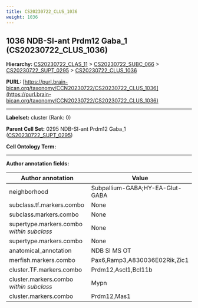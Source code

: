```yaml
---
title: CS20230722_CLUS_1036
weight: 1036
---
```

## 1036 NDB-SI-ant Prdm12 Gaba_1 (CS20230722_CLUS_1036)
<b>Hierarchy: </b>
[CS20230722_CLAS_11](../CS20230722_CLAS_11) >
[CS20230722_SUBC_066](../CS20230722_SUBC_066) >
[CS20230722_SUPT_0295](../CS20230722_SUPT_0295) >
[CS20230722_CLUS_1036](../CS20230722_CLUS_1036)

**PURL:** [https://purl.brain-bican.org/taxonomy/CCN20230722/CS20230722_CLUS_1036](https://purl.brain-bican.org/taxonomy/CCN20230722/CS20230722_CLUS_1036)

---


**Labelset:** cluster (Rank: 0)

**Parent Cell Set:** 0295 NDB-SI-ant Prdm12 Gaba_1 ([CS20230722_SUPT_0295](../CS20230722_SUPT_0295))



**Cell Ontology Term:** 

[MARKER GENES.]: #


---

[TRANSFERRED ANNOTATIONS.]: #


[AUTHOR ANNOTATION FIELDS.]: #


**Author annotation fields:**

| Author annotation | Value |
|-------------------|-------|
|neighborhood|Subpallium-GABA;HY-EA-Glut-GABA|
|subclass.tf.markers.combo|None|
|subclass.markers.combo|None|
|supertype.markers.combo _within subclass_|None|
|supertype.markers.combo|None|
|anatomical_annotation|NDB SI MS OT|
|merfish.markers.combo|Pax6,Ramp3,A830036E02Rik,Zic1|
|cluster.TF.markers.combo|Prdm12,Ascl1,Bcl11b|
|cluster.markers.combo _within subclass_|Mypn|
|cluster.markers.combo|Prdm12,Mas1|
